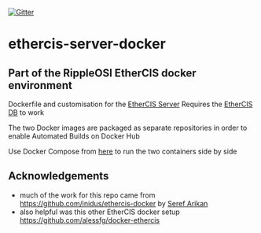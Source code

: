 [![Gitter](https://img.shields.io/gitter/room/nwjs/nw.js.svg?style=flat-square)](https://gitter.im/Ripple-Foundation/General)

# ethercis-server-docker
## Part of the RippleOSI EtherCIS docker environment

Dockerfile and customisation for the [EtherCIS Server](http://ethercis.org/)
Requires the [EtherCIS DB](https://github.com/RippleOSI/ethercis-database-docker) to work

The two Docker images are packaged as separate repositories in order to enable Automated Builds on Docker Hub

Use Docker Compose from [here](https://github.com/RippleOSI/Ripple-Stack-Vagrant-Docker) to run the two containers side by side

## Acknowledgements
* much of the work for this repo came from https://github.com/inidus/ethercis-docker by [Seref Arikan](https://github.com/serefarikan)
* also helpful was this other EtherCIS docker setup https://github.com/alessfg/docker-ethercis
